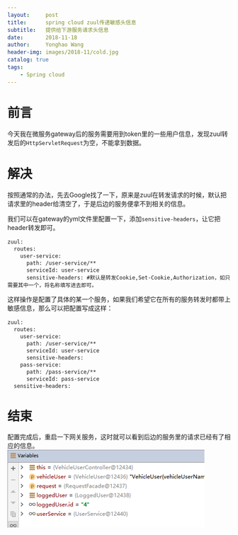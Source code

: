 ```yaml
---
layout:     post
title:      spring cloud zuul传递敏感头信息
subtitle:   提供给下游服务请求头信息
date:       2018-11-18
author:     Yonghao Wang
header-img: images/2018-11/cold.jpg
catalog: true
tags:
    - Spring cloud
---
```


# 前言
今天我在微服务gateway后的服务需要用到token里的一些用户信息，发现zuul转发后的`HttpServletRequest`为空，不能拿到数据。
# 解决
按照通常的办法，先去Google找了一下，原来是zuul在转发请求的时候，默认把请求里的header给清空了，于是后边的服务便拿不到相关的信息。

我们可以在gateway的yml文件里配置一下，添加`sensitive-headers`，让它把header转发即可。
```
zuul:
  routes:
    user-service:
      path: /user-service/**
      serviceId: user-service
      sensitive-headers: #默认是转发Cookie,Set-Cookie,Authorization，如只需要其中一个，将名称填写进去即可。
```
这样操作是配置了具体的某一个服务，如果我们希望它在所有的服务转发时都带上敏感信息，那么可以把配置写成这样：
```
zuul:
  routes:
    user-service:
      path: /user-service/**
      serviceId: user-service
      sensitive-headers:
    pass-service:
      path: /pass-service/**
      serviceId: pass-service
  sensitive-headers:
```
# 结束
配置完成后，重启一下网关服务，这时就可以看到后边的服务里的请求已经有了相应的信息。
![](/images/2018-11/TIM20181118134918.png)